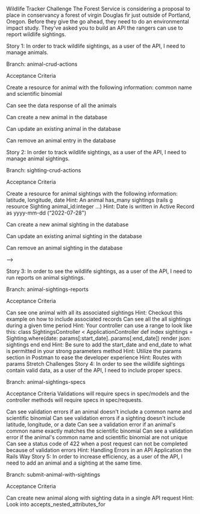 Wildlife Tracker Challenge
The Forest Service is considering a proposal to place in conservancy a forest of virgin Douglas fir just outside of Portland, Oregon. Before they give the go ahead, they need to do an environmental impact study. They've asked you to build an API the rangers can use to report wildlife sightings.

Story 1: In order to track wildlife sightings, as a user of the API, I need to manage animals.

Branch: animal-crud-actions

Acceptance Criteria

Create a resource for animal with the following information: common name and scientific binomial

<!-- rails generate resource Creature  common_name:string scientific_binomial:string -->

Can see the data response of all the animals

<!-- def index
        creatures = Creature.all 
        render json: creatures
    end
    
    get 'creatures' => 'creatures#index'

/////////postman///////

    get localhost:3000/creatures send

     {
        "id": 1,
        "common_name": "human",
        "scientific_binomial": "homosapien",
        "created_at": "2022-09-10T21:12:55.084Z",
        "updated_at": "2022-09-10T21:12:55.084Z"
    } -->

Can create a new animal in the database

<!-- def create
        creatures = Creature.create(creatures_params)
        if creatures.valid?
          render json: creatures
        else
          render json: creatures.errors
        end
      end
    
      private
      def creatures_params
        params.require(:creature).permit(:common_name, :scientific_binomial)
      end

      post 'creatures' => 'creatures#create'

//////////postman////////

post localhost:30000/creatures

{
    "common_name": "crocadile",
        "scientific_binomial": "Crocodylinae"
}

///////return//////

{
    "id": 2,
    "common_name": "crocadile",
    "scientific_binomial": "Crocodylinae",
    "created_at": "2022-09-10T21:44:40.617Z",
    "updated_at": "2022-09-10T21:44:40.617Z"
} -->



Can update an existing animal in the database
<!-- def update
        creatures = Creature.find(params[:id])
        creatures.update(creatures_params)
        if creatures.valid?
            render json: creatures
          else
            render json: creatures.errors
          end
        end

        post 'creatures' => 'creatures#create

        ///////posman//////

        patch localhost:3000/creatures/2

        {
    "common_name": "crocadile",
        "scientific_binomial": "Crocodylinae"
}

{
    "common_name": "crocadilians",
    "scientific_binomial": "Crocodylinae",
    "id": 2,
    "created_at": "2022-09-10T21:44:40.617Z",
    "updated_at": "2022-09-10T21:58:08.609Z"
} -->



Can remove an animal entry in the database

<!-- def destroy
            creatures = Creature.find(params[:id])
            if creatures.destroy
              render json: creatures
            else
              render json: creatures.errors
            end
          end

          delete 'creatures/:id' => 'creatures#destroy'
///////postman///////

delete http://localhost:3000/creatures/3/4   send -->


Story 2: In order to track wildlife sightings, as a user of the API, I need to manage animal sightings.

Branch: sighting-crud-actions

Acceptance Criteria

Create a resource for animal sightings with the following information: latitude, longitude, date
Hint: An animal has_many sightings (rails g resource Sighting animal_id:integer ...)
Hint: Date is written in Active Record as yyyy-mm-dd (“2022-07-28")

<!-- rails generate resource Sighting animal_id:integer latitude:string longitude:string date:string -->


Can create a new animal sighting in the database 

<!-- def create
        sightings = Sighting.create(sightings_params)
        if sightings.valid?
          render json: sightings
        else
          render json: sightings.errors
        end
      end
      private
      def sightings_params
        params.require(:sighting).permit(:animal_id, :latitude, :longitude, :date)
      end -->

Can update an existing animal sighting in the database

<!-- def update
        sightings = Sighting.find(params[:id])
        sightings.update(sightings_params)
        if sightings.valid?
            render json: sightings
          else
            render json: sightings.errors
          end
        end  -->

<!-- {
    "animal_id": 4,
        "latitude": "0.0000",
        "longitude": "0.0000",
        "date": "2022-09-10"
}

{
    "animal_id": 4,
        "latitude": "1.11111",
        "longitude": "1.1111",
        "date": "2022-09-10"
} -->


Can remove an animal sighting in the database

<!-- def destroy
            sightings = Sighting.find(params[:id])
            if sightings.destroy
              render json: sightings
            else
              render json: sightings.errors
            end
          end -->
<!-- ///////postman///////

delete http://localhost:3000/sightings/6   send --> -->
Story 3: In order to see the wildlife sightings, as a user of the API, I need to run reports on animal sightings.

Branch: animal-sightings-reports

Acceptance Criteria

Can see one animal with all its associated sightings
Hint: Checkout this example on how to include associated records
Can see all the all sightings during a given time period
Hint: Your controller can use a range to look like this:
class SightingsController < ApplicationController
  def index
    sightings = Sighting.where(date: params[:start_date]..params[:end_date])
    render json: sightings
  end
end
Hint: Be sure to add the start_date and end_date to what is permitted in your strong parameters method
Hint: Utilize the params section in Postman to ease the developer experience
Hint: Routes with params
Stretch Challenges
Story 4: In order to see the wildlife sightings contain valid data, as a user of the API, I need to include proper specs.

Branch: animal-sightings-specs

Acceptance Criteria
Validations will require specs in spec/models and the controller methods will require specs in spec/requests.

Can see validation errors if an animal doesn't include a common name and scientific binomial
Can see validation errors if a sighting doesn't include latitude, longitude, or a date
Can see a validation error if an animal's common name exactly matches the scientific binomial
Can see a validation error if the animal's common name and scientific binomial are not unique
Can see a status code of 422 when a post request can not be completed because of validation errors
Hint: Handling Errors in an API Application the Rails Way
Story 5: In order to increase efficiency, as a user of the API, I need to add an animal and a sighting at the same time.

Branch: submit-animal-with-sightings

Acceptance Criteria

Can create new animal along with sighting data in a single API request
Hint: Look into accepts_nested_attributes_for